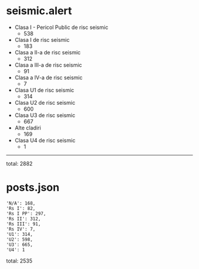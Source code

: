 # seismic.alert

- Clasa I - Pericol Public de risc seismic
  - 538 
- Clasa I de risc seismic
  - 183 
- Clasa a II-a de risc seismic
  - 312
- Clasa a III-a de risc seismic
  - 91
- Clasa a IV-a de risc seismic
  - 7
- Clasa U1 de risc seismic
  - 314
- Clasa U2 de risc seismic
  - 600
- Clasa U3 de risc seismic
  - 667
- Alte cladiri
  - 169
- Clasa U4 de risc seismic
  - 1
-------------
total: 2882

# posts.json

```
'N/A': 168,
'Rs I': 82,
'Rs I PP': 297,
'Rs II': 312,
'Rs III': 91,
'Rs IV': 7,
'U1': 314,
'U2': 598,
'U3': 665,
'U4': 1
```

total: 2535